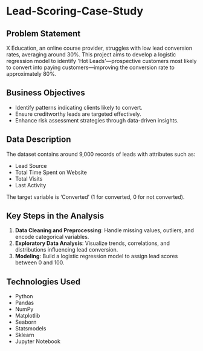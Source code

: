 # Lead-Scoring-Case-Study

## Problem Statement
X Education, an online course provider, struggles with low lead conversion rates, averaging around 30%. This project aims to develop a logistic regression model to identify 'Hot Leads'—prospective customers most likely to convert into paying customers—improving the conversion rate to approximately 80%.

## Business Objectives
- Identify patterns indicating clients likely to convert.
- Ensure creditworthy leads are targeted effectively.
- Enhance risk assessment strategies through data-driven insights.

## Data Description
The dataset contains around 9,000 records of leads with attributes such as:
- Lead Source
- Total Time Spent on Website
- Total Visits
- Last Activity

The target variable is ‘Converted’ (1 for converted, 0 for not converted). 

## Key Steps in the Analysis
1. **Data Cleaning and Preprocessing**: Handle missing values, outliers, and encode categorical variables.
2. **Exploratory Data Analysis**: Visualize trends, correlations, and distributions influencing lead conversion.
3. **Modeling**: Build a logistic regression model to assign lead scores between 0 and 100.

## Technologies Used
- Python
- Pandas
- NumPy
- Matplotlib
- Seaborn
- Statsmodels
- Sklearn
- Jupyter Notebook
